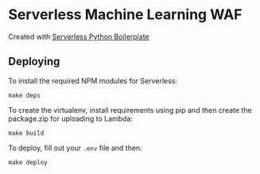 # Serverless Machine Learning WAF
Created with [Serverless Python Boilerplate](https://github.com/amaysim-au/serverless-python-boilerplate)

## Deploying
To install the required NPM modules for Serverless:
```
make deps
```
To create the virtualenv, install requirements using pip and then create the package.zip for uploading to Lambda:
```
make build
```
To deploy, fill out your `.env` file and then:
```
make deploy
```
